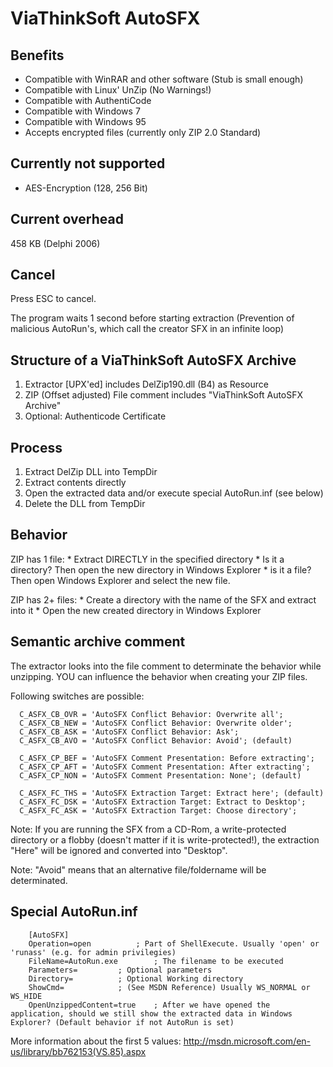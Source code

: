
ViaThinkSoft AutoSFX
====================

Benefits
--------

* Compatible with WinRAR and other software (Stub is small enough)
* Compatible with Linux' UnZip (No Warnings!)
* Compatible with AuthentiCode
* Compatible with Windows 7
* Compatible with Windows 95
* Accepts encrypted files (currently only ZIP 2.0 Standard)

Currently not supported
-----------------------

* AES-Encryption (128, 256 Bit)

Current overhead
----------------

458 KB (Delphi 2006)

Cancel
------

Press ESC to cancel.

The program waits 1 second before starting extraction (Prevention of malicious
AutoRun's, which call the creator SFX in an infinite loop)

Structure of a ViaThinkSoft AutoSFX Archive
-------------------------------------------

1. Extractor [UPX'ed]
   includes DelZip190.dll (B4) as Resource
2. ZIP (Offset adjusted)
   File comment includes "ViaThinkSoft AutoSFX Archive"
3. Optional: Authenticode Certificate

Process
-------

1. Extract DelZip DLL into TempDir
2. Extract contents directly
3. Open the extracted data and/or execute special AutoRun.inf (see below)
4. Delete the DLL from TempDir

Behavior
--------

ZIP has 1 file:
	* Extract DIRECTLY in the specified directory
	* Is it a directory? Then open the new directory in Windows Explorer
	* is it a file? Then open Windows Explorer and select the new file.
		
ZIP has 2+ files:
	* Create a directory with the name of the SFX and extract into it
	* Open the new created directory in Windows Explorer

Semantic archive comment
------------------------

The extractor looks into the file comment to determinate the behavior
while unzipping. YOU can influence the behavior when creating your
ZIP files.

Following switches are possible:

```
  C_ASFX_CB_OVR = 'AutoSFX Conflict Behavior: Overwrite all';
  C_ASFX_CB_NEW = 'AutoSFX Conflict Behavior: Overwrite older';
  C_ASFX_CB_ASK = 'AutoSFX Conflict Behavior: Ask';
  C_ASFX_CB_AVO = 'AutoSFX Conflict Behavior: Avoid'; (default)

  C_ASFX_CP_BEF = 'AutoSFX Comment Presentation: Before extracting';
  C_ASFX_CP_AFT = 'AutoSFX Comment Presentation: After extracting';
  C_ASFX_CP_NON = 'AutoSFX Comment Presentation: None'; (default)

  C_ASFX_FC_THS = 'AutoSFX Extraction Target: Extract here'; (default)
  C_ASFX_FC_DSK = 'AutoSFX Extraction Target: Extract to Desktop';
  C_ASFX_FC_ASK = 'AutoSFX Extraction Target: Choose directory';
```

Note: If you are running the SFX from a CD-Rom, a write-protected
directory or a flobby (doesn't matter if it is write-protected!),
the extraction "Here" will be ignored and converted into "Desktop".

Note: "Avoid" means that an alternative file/foldername will be
determinated.

Special AutoRun.inf
-------------------

```
    [AutoSFX]
    Operation=open			; Part of ShellExecute. Usually 'open' or 'runass' (e.g. for admin privilegies)
    FileName=AutoRun.exe		; The filename to be executed
    Parameters=			; Optional parameters
    Directory=			; Optional Working directory
    ShowCmd=			; (See MSDN Reference) Usually WS_NORMAL or WS_HIDE
    OpenUnzippedContent=true	; After we have opened the application, should we still show the extracted data in Windows Explorer? (Default behavior if not AutoRun is set)
```

More information about the first 5 values:
http://msdn.microsoft.com/en-us/library/bb762153(VS.85).aspx